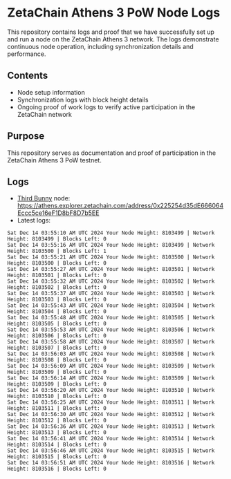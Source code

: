 # ZetaChain Athens 3 PoW Node Logs
This repository contains logs and proof that we have successfully set up and run a node on the ZetaChain Athens 3 network. The logs demonstrate continuous node operation, including synchronization details and performance.

## Contents
- Node setup information
- Synchronization logs with block height details
- Ongoing proof of work logs to verify active participation in the ZetaChain network

## Purpose
This repository serves as documentation and proof of participation in the ZetaChain Athens 3 PoW testnet.

## Logs

- [Third Bunny](https://thirdbunny.xyz/) node: https://athens.explorer.zetachain.com/address/0x225254d35dE666064Eccc5ce16eF1D8bF8D7b5EE
- Latest logs:
```
Sat Dec 14 03:55:10 AM UTC 2024 Your Node Height: 8103499 | Network Height: 8103499 | Blocks Left: 0
Sat Dec 14 03:55:16 AM UTC 2024 Your Node Height: 8103499 | Network Height: 8103500 | Blocks Left: 1
Sat Dec 14 03:55:21 AM UTC 2024 Your Node Height: 8103500 | Network Height: 8103500 | Blocks Left: 0
Sat Dec 14 03:55:27 AM UTC 2024 Your Node Height: 8103501 | Network Height: 8103501 | Blocks Left: 0
Sat Dec 14 03:55:32 AM UTC 2024 Your Node Height: 8103502 | Network Height: 8103502 | Blocks Left: 0
Sat Dec 14 03:55:37 AM UTC 2024 Your Node Height: 8103503 | Network Height: 8103503 | Blocks Left: 0
Sat Dec 14 03:55:43 AM UTC 2024 Your Node Height: 8103504 | Network Height: 8103504 | Blocks Left: 0
Sat Dec 14 03:55:48 AM UTC 2024 Your Node Height: 8103505 | Network Height: 8103505 | Blocks Left: 0
Sat Dec 14 03:55:53 AM UTC 2024 Your Node Height: 8103506 | Network Height: 8103506 | Blocks Left: 0
Sat Dec 14 03:55:58 AM UTC 2024 Your Node Height: 8103507 | Network Height: 8103507 | Blocks Left: 0
Sat Dec 14 03:56:03 AM UTC 2024 Your Node Height: 8103508 | Network Height: 8103508 | Blocks Left: 0
Sat Dec 14 03:56:09 AM UTC 2024 Your Node Height: 8103509 | Network Height: 8103509 | Blocks Left: 0
Sat Dec 14 03:56:14 AM UTC 2024 Your Node Height: 8103509 | Network Height: 8103509 | Blocks Left: 0
Sat Dec 14 03:56:20 AM UTC 2024 Your Node Height: 8103510 | Network Height: 8103510 | Blocks Left: 0
Sat Dec 14 03:56:25 AM UTC 2024 Your Node Height: 8103511 | Network Height: 8103511 | Blocks Left: 0
Sat Dec 14 03:56:30 AM UTC 2024 Your Node Height: 8103512 | Network Height: 8103512 | Blocks Left: 0
Sat Dec 14 03:56:36 AM UTC 2024 Your Node Height: 8103513 | Network Height: 8103513 | Blocks Left: 0
Sat Dec 14 03:56:41 AM UTC 2024 Your Node Height: 8103514 | Network Height: 8103514 | Blocks Left: 0
Sat Dec 14 03:56:46 AM UTC 2024 Your Node Height: 8103515 | Network Height: 8103515 | Blocks Left: 0
Sat Dec 14 03:56:51 AM UTC 2024 Your Node Height: 8103516 | Network Height: 8103516 | Blocks Left: 0
```
